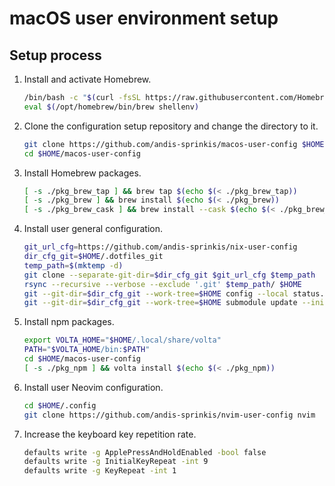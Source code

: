 # macOS user environment setup

## Setup process

1. Install and activate Homebrew.
   ```sh
   /bin/bash -c "$(curl -fsSL https://raw.githubusercontent.com/Homebrew/install/HEAD/install.sh)"
   eval $(/opt/homebrew/bin/brew shellenv)
   ```
1. Clone the configuration setup repository and change the directory to it.
   ```sh
   git clone https://github.com/andis-sprinkis/macos-user-config $HOME/macos-user-config
   cd $HOME/macos-user-config
   ```
1. Install Homebrew packages.
   ```sh
   [ -s ./pkg_brew_tap ] && brew tap $(echo $(< ./pkg_brew_tap))
   [ -s ./pkg_brew ] && brew install $(echo $(< ./pkg_brew))
   [ -s ./pkg_brew_cask ] && brew install --cask $(echo $(< ./pkg_brew_cask))
   ```
1. Install user general configuration.
   ```sh
   git_url_cfg=https://github.com/andis-sprinkis/nix-user-config
   dir_cfg_git=$HOME/.dotfiles_git
   temp_path=$(mktemp -d)
   git clone --separate-git-dir=$dir_cfg_git $git_url_cfg $temp_path
   rsync --recursive --verbose --exclude '.git' $temp_path/ $HOME
   git --git-dir=$dir_cfg_git --work-tree=$HOME config --local status.showUntrackedFiles no
   git --git-dir=$dir_cfg_git --work-tree=$HOME submodule update --init
   ```
1. Install npm packages.
   ```sh
   export VOLTA_HOME="$HOME/.local/share/volta"
   PATH="$VOLTA_HOME/bin:$PATH"
   cd $HOME/macos-user-config
   [ -s ./pkg_npm ] && volta install $(echo $(< ./pkg_npm))
   ```
1. Install user Neovim configuration.
   ```sh
   cd $HOME/.config
   git clone https://github.com/andis-sprinkis/nvim-user-config nvim
   ```
1. Increase the keyboard key repetition rate.
   ```sh
   defaults write -g ApplePressAndHoldEnabled -bool false
   defaults write -g InitialKeyRepeat -int 9
   defaults write -g KeyRepeat -int 1
   ```
